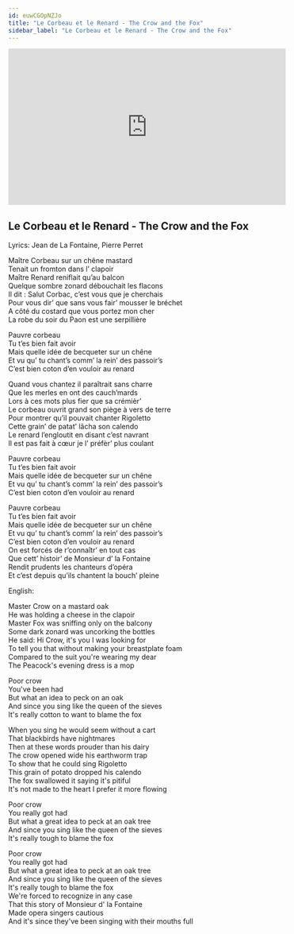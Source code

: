 ```yaml
---
id: euwCGOpNZJo
title: "Le Corbeau et le Renard - The Crow and the Fox"
sidebar_label: "Le Corbeau et le Renard - The Crow and the Fox"
---
```


<div class="video-float-container">
  <iframe
    width="560"
    height="315"
    src="https://www.youtube.com/embed/euwCGOpNZJo"
    title="YouTube video player"
    frameborder="0"
    allow="accelerometer; autoplay; clipboard-write; encrypted-media; gyroscope; picture-in-picture; web-share"
    referrerpolicy="strict-origin-when-cross-origin"
    allowfullscreen
  ></iframe>
</div>

## Le Corbeau et le Renard - The Crow and the Fox

Lyrics: Jean de La Fontaine, Pierre Perret

Maître Corbeau sur un chêne mastard  
Tenait un fromton dans l’ clapoir  
Maître Renard reniflait qu’au balcon  
Quelque sombre zonard débouchait les flacons  
Il dit : Salut Corbac, c’est vous que je cherchais  
Pour vous dir’ que sans vous fair’ mousser le bréchet  
A côté du costard que vous portez mon cher  
La robe du soir du Paon est une serpillière

Pauvre corbeau  
Tu t’es bien fait avoir  
Mais quelle idée de becqueter sur un chêne  
Et vu qu’ tu chant’s comm’ la rein’ des passoir’s  
C’est bien coton d’en vouloir au renard

Quand vous chantez il paraîtrait sans charre  
Que les merles en ont des cauch’mards  
Lors à ces mots plus fier que sa crémièr’  
Le corbeau ouvrit grand son piège à vers de terre  
Pour montrer qu’il pouvait chanter Rigoletto  
Cette grain’ de patat’ lâcha son calendo  
Le renard l’engloutit en disant c’est navrant  
Il est pas fait à cœur je l’ préfèr’ plus coulant

Pauvre corbeau  
Tu t’es bien fait avoir  
Mais quelle idée de becqueter sur un chêne  
Et vu qu’ tu chant’s comm’ la rein’ des passoir’s  
C’est bien coton d’en vouloir au renard

Pauvre corbeau  
Tu t’es bien fait avoir  
Mais quelle idée de becqueter sur un chêne  
Et vu qu’ tu chant’s comm’ la rein’ des passoir’s  
C’est bien coton d’en vouloir au renard  
On est forcés de r’connaîtr’ en tout cas  
Que cett’ histoir’ de Monsieur d’ la Fontaine  
Rendit prudents les chanteurs d’opéra  
Et c’est depuis qu’ils chantent la bouch’ pleine

English:

Master Crow on a mastard oak  
He was holding a cheese in the clapoir  
Master Fox was sniffing only on the balcony  
Some dark zonard was uncorking the bottles  
He said: Hi Crow, it's you I was looking for  
To tell you that without making your breastplate foam  
Compared to the suit you're wearing my dear  
The Peacock's evening dress is a mop

Poor crow  
You've been had  
But what an idea to peck on an oak  
And since you sing like the queen of the sieves  
It's really cotton to want to blame the fox

When you sing he would seem without a cart  
That blackbirds have nightmares  
Then at these words prouder than his dairy  
The crow opened wide his earthworm trap  
To show that he could sing Rigoletto  
This grain of potato dropped his calendo  
The fox swallowed it saying it's pitiful  
It's not made to the heart I prefer it more flowing

Poor crow  
You really got had  
But what a great idea to peck at an oak tree  
And since you sing like the queen of the sieves  
It's really tough to blame the fox

Poor crow  
You really got had  
But what a great idea to peck at an oak tree  
And since you sing like the queen of the sieves  
It's really tough to blame the fox  
We're forced to recognize in any case  
That this story of Monsieur d' la Fontaine  
Made opera singers cautious  
And it's since they've been singing with their mouths full
